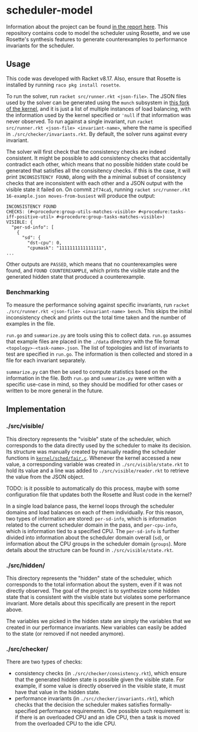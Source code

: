 # scheduler-model

Information about the project can be found [in the report here](https://apps.cs.utexas.edu/apps/sites/default/files/tech_reports/load_balance_cx_synthesis.pdf).
This repository contains code to model the scheduler using Rosette,
and we use Rosette's synthesis features to generate counterexamples to performance invariants
for the scheduler.

## Usage

This code was developed with Racket v8.17.
Also,
ensure that Rosette is installed
by running `raco pkg install rosette`.

To run the solver,
run `racket src/runner.rkt <json-file>`.
The JSON files used by the solver
can be generated using the `munch` subsystem in [this fork of the kernel](https://github.com/fishy15/linux-cfs-testing),
and it is just a list of multiple instances of load balancing,
with the information used by the kernel specified
or `'null` if that information was never observed.
To run against a single invariant,
run `racket src/runner.rkt <json-file> <invariant-name>`,
where the name is specified in `./src/checker/invariants.rkt`.
By default,
the solver runs against every invariant.

The solver will first check that the consistency checks are indeed consistent.
It might be possible to add consistency checks that accidentally contradict each other,
which means that no possible hidden state could be generated
that satisfies all the consisitency checks.
if this is the case,
it will print `INCONSISTENCY FOUND`,
along with the a minimal subset of consistency checks
that are inconsistent with each other
and a JSON output with the visible state it failed on.
On commit `2f74ca5`,
running `racket src/runner.rkt 16-example.json moves-from-busiest` will produce the output:

```
INCONSISTENCY FOUND
CHECKS: (#<procedure:group-utils-matches-visible> #<procedure:tasks-iff-positive-util> #<procedure:group-tasks-matches-visible>)
VISIBLE: {
  "per-sd-info": [
    {
      "sd": {
        "dst-cpu": 0,
        "cpumask": "1111111111111111",
...
```

Other outputs are
`PASSED`,
which means that no counterexamples were found,
and `FOUND COUNTEREXAMPLE`,
which prints the visible state and the generated hidden state
that produced a counterexample.

### Benchmarking

To measure the performance solving against specific invariants,
run `racket ./src/runner.rkt <json-file> <invariant-name> bench`.
This skips the initial inconsistency check
and prints out the total time taken and the number of examples in the file.

`run.go` and `summarize.py` are tools using this to collect data.
`run.go` assumes that example files are placed in the `./data` directory
with the file format `<topology>-<task-name>.json`.
The list of topologies and list of invariants to test
are specified in `run.go`.
The information is then collected and stored
in a file for each invariant separately.

`summarize.py` can then be used to compute statistics based on the information in the file.
Both `run.go` and `summarize.py` were written with a specific use-case in mind,
so they should be modified for other cases or written to be more general
in the future.

## Implementation

### ./src/visible/

This directory represents the "visible" state of the scheduler,
which corresponds to the data directly used by the scheduler
to make its decision.
Its structure was manually created
by manually reading the scheduler functions in [`kernel/sched/fair.c`](https://github.com/fishy15/linux-cfs-testing/blob/master/kernel/sched/fair.c).
Whenever the kernel accessed a new value,
a corresponding variable was created in `./src/visible/state.rkt`
to hold its value
and a line was added to `./src/visible/reader.rkt`
to retrieve the value from the JSON object.

TODO: is it possible to automatically do this process, maybe with some configuration file
that updates both the Rosette and Rust code in the kernel?

In a single load balance pass,
the kernel loops through the scheduler domains
and load balances on each of them individually.
For this reason,
two types of information are stored:
`per-sd-info`,
which is information related to the current scheduler domain in the pass,
and `per-cpu-info`,
which is information tied to a specified CPU.
The `per-sd-info` is further divided into information about the scheduler domain overall (`sd`),
or information about the CPU groups in the scheduler domain (`groups`).
More details about the structure can be found in `./src/visible/state.rkt`.

### ./src/hidden/

This directory represents the "hidden" state of the scheduler,
which corresponds to the total information about the system,
even if it was not directly observed.
The goal of the project is to synthesize some hidden state
that is consistent with the visible state
but violates some performance invariant.
More details about this specifically are present in the report above.

The variables we picked in the hidden state
are simply the variables that we created in our performance invariants.
New variables can easily be added to the state (or removed if not needed anymore).

### ./src/checker/

There are two types of checks:
- consistency checks (in `./src/checker/consistency.rkt`),
  which ensure that the generated hidden state is possible given the visible state.
  For example,
  if some value is directly observed in the visible state,
  it must have that value in the hidden state.
- performance invariants (in `./src/checker/invariants.rkt`),
  which checks that the decision the scheduler makes
  satisfies formally-specified performance requirements.
  One possible such requirement is: if there is an overloaded CPU and an idle CPU,
  then a task is moved from the overloaded CPU to the idle CPU.